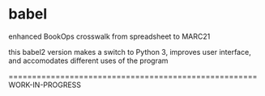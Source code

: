 # babel
enhanced BookOps crosswalk from spreadsheet to MARC21

this babel2 version makes a switch to Python 3, improves user interface, and accomodates different uses of the program

=====================================================
WORK-IN-PROGRESS
